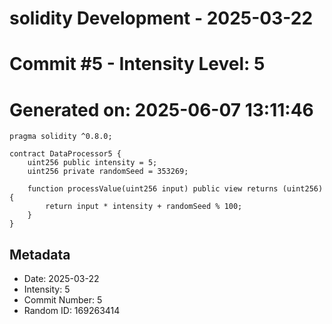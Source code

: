 ﻿# solidity Development - 2025-03-22
# Commit #5 - Intensity Level: 5
# Generated on: 2025-06-07 13:11:46
```solidity
pragma solidity ^0.8.0;

contract DataProcessor5 {
    uint256 public intensity = 5;
    uint256 private randomSeed = 353269;

    function processValue(uint256 input) public view returns (uint256) {
        return input * intensity + randomSeed % 100;
    }
}
```
## Metadata
- Date: 2025-03-22
- Intensity: 5
- Commit Number: 5
- Random ID: 169263414
